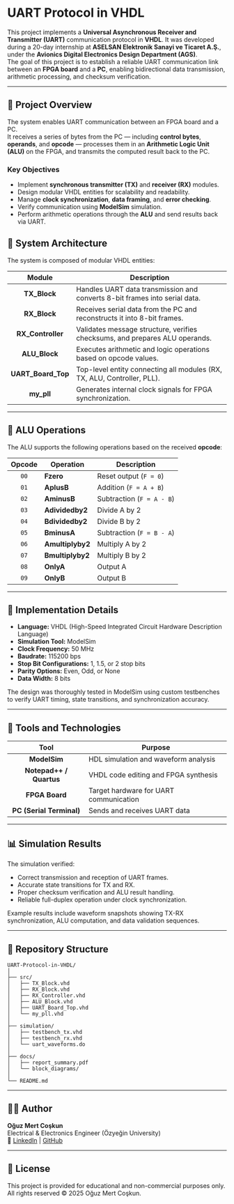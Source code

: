 # UART Protocol in VHDL

This project implements a **Universal Asynchronous Receiver and Transmitter (UART)** communication protocol in **VHDL**. It was developed during a 20-day internship at **ASELSAN Elektronik Sanayi ve Ticaret A.Ş.**, under the **Avionics Digital Electronics Design Department (AGS)**.  
The goal of this project is to establish a reliable UART communication link between an **FPGA board** and a **PC**, enabling bidirectional data transmission, arithmetic processing, and checksum verification.

---

## 🔧 Project Overview

The system enables UART communication between an FPGA board and a PC.  
It receives a series of bytes from the PC — including **control bytes**, **operands**, and **opcode** — processes them in an **Arithmetic Logic Unit (ALU)** on the FPGA, and transmits the computed result back to the PC.

### Key Objectives
- Implement **synchronous transmitter (TX)** and **receiver (RX)** modules.
- Design modular VHDL entities for scalability and readability.
- Manage **clock synchronization**, **data framing**, and **error checking**.
- Verify communication using **ModelSim** simulation.
- Perform arithmetic operations through the **ALU** and send results back via UART.

## 🧩 System Architecture

The system is composed of modular VHDL entities:

| Module             | Description                                                                 |
|:------------------:|------------------------------------------------------------------------------|
| **TX_Block**       | Handles UART data transmission and converts 8-bit frames into serial data.  |
| **RX_Block**       | Receives serial data from the PC and reconstructs it into 8-bit frames.     |
| **RX_Controller**  | Validates message structure, verifies checksums, and prepares ALU operands. |
| **ALU_Block**      | Executes arithmetic and logic operations based on opcode values.             |
| **UART_Board_Top** | Top-level entity connecting all modules (RX, TX, ALU, Controller, PLL).     |
| **my_pll**         | Generates internal clock signals for FPGA synchronization.                   |

---

## 🧮 ALU Operations

The ALU supports the following operations based on the received **opcode**:

| Opcode | Operation        | Description                    |
|:------:|------------------|--------------------------------|
| `00`   | **Fzero**        | Reset output (`F = 0`)         |
| `01`   | **AplusB**       | Addition (`F = A + B`)         |
| `02`   | **AminusB**      | Subtraction (`F = A - B`)      |
| `03`   | **Adividedby2**  | Divide A by 2                  |
| `04`   | **Bdividedby2**  | Divide B by 2                  |
| `05`   | **BminusA**      | Subtraction (`F = B - A`)      |
| `06`   | **Amultiplyby2** | Multiply A by 2                |
| `07`   | **Bmultiplyby2** | Multiply B by 2                |
| `08`   | **OnlyA**        | Output A                       |
| `09`   | **OnlyB**        | Output B                       |

---

## 🧠 Implementation Details

- **Language:** VHDL (High-Speed Integrated Circuit Hardware Description Language)  
- **Simulation Tool:** ModelSim  
- **Clock Frequency:** 50 MHz  
- **Baudrate:** 115200 bps  
- **Stop Bit Configurations:** 1, 1.5, or 2 stop bits  
- **Parity Options:** Even, Odd, or None  
- **Data Width:** 8 bits  

The design was thoroughly tested in ModelSim using custom testbenches to verify UART timing, state transitions, and synchronization accuracy.

---

## 🧰 Tools and Technologies

| Tool                     | Purpose                                       |
|:-------------------------:|----------------------------------------------|
| **ModelSim**              | HDL simulation and waveform analysis         |
| **Notepad++ / Quartus**   | VHDL code editing and FPGA synthesis         |
| **FPGA Board**            | Target hardware for UART communication       |
| **PC (Serial Terminal)**  | Sends and receives UART data                |

---

## 📊 Simulation Results

The simulation verified:
- Correct transmission and reception of UART frames.
- Accurate state transitions for TX and RX.
- Proper checksum verification and ALU result handling.
- Reliable full-duplex operation under clock synchronization.

Example results include waveform snapshots showing TX-RX synchronization, ALU computation, and data validation sequences.

---

## 📁 Repository Structure

```
UART-Protocol-in-VHDL/
│
├── src/
│   ├── TX_Block.vhd
│   ├── RX_Block.vhd
│   ├── RX_Controller.vhd
│   ├── ALU_Block.vhd
│   ├── UART_Board_Top.vhd
│   └── my_pll.vhd
│
├── simulation/
│   ├── testbench_tx.vhd
│   ├── testbench_rx.vhd
│   └── uart_waveforms.do
│
├── docs/
│   ├── report_summary.pdf
│   └── block_diagrams/
│
└── README.md
```

---

## 🧑‍💻 Author

**Oğuz Mert Coşkun**  
Electrical & Electronics Engineer (Özyeğin University)  
🔗 [LinkedIn](https://www.linkedin.com/in/oguzmertcoskun) | [GitHub](https://github.com/Omert2004)  

---

## 📜 License

This project is provided for educational and non-commercial purposes only.  
All rights reserved © 2025 Oğuz Mert Coşkun.
